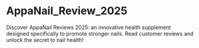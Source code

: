 # AppaNail_Review_2025
Discover AppaNail Reviews 2025: an innovative health supplement designed specifically to promote stronger nails. Read customer reviews and unlock the secret to nail health!
